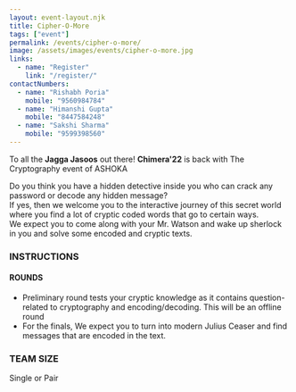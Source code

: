 ```yaml
---
layout: event-layout.njk
title: Cipher-O-More
tags: ["event"]
permalink: /events/cipher-o-more/
image: /assets/images/events/cipher-o-more.jpg
links:
  - name: "Register"
    link: "/register/"
contactNumbers:
  - name: "Rishabh Poria"
    mobile: "9560984784"
  - name: "Himanshi Gupta"
    mobile: "8447584248"
  - name: "Sakshi Sharma"
    mobile: "9599398560"
---
```


To all the <b>Jagga Jasoos</b> out there!
<b>Chimera'22</b> is back with 
The Cryptography event of ASHOKA

Do you think you have a hidden detective inside you who can crack any password or decode
any hidden message?</br>
If yes, then we welcome you to the interactive journey of this secret world where you find a lot of
cryptic coded words that go to certain ways.</br>
We expect you to come along with your Mr. Watson and wake up sherlock in you and solve
some encoded and cryptic texts.</br>

### INSTRUCTIONS

#### ROUNDS
- Preliminary round tests your cryptic knowledge as it contains question-related to
cryptography and encoding/decoding. This will be an offline round
- For the finals, We expect you to turn into modern Julius Ceaser and find messages that
are encoded in the text.

### TEAM SIZE
Single or Pair